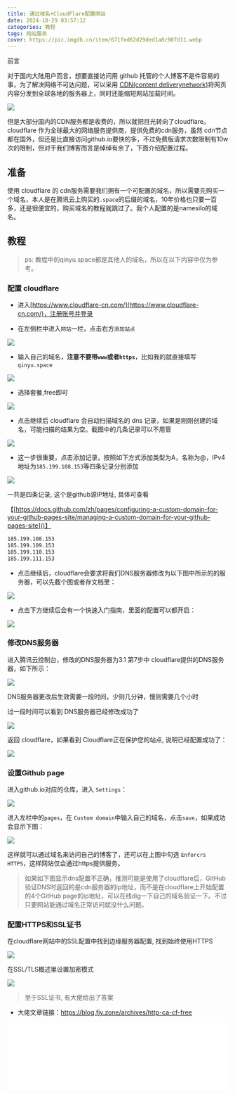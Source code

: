 ```yaml
---
title: 通过域名+CloudFlare配置网站
date: 2024-10-29 03:57:12
categories: 教程
tags: 网站服务
cover: https://pic.imgdb.cn/item/671fed62d29ded1a8c907d11.webp
---
```

前言

对于国内大陆用户而言，想要直接访问用 github
托管的个人博客不是件容易的事，为了解决网络不可达问题，可以采用 [CDN(content
deliverynetwork)](https://www.cloudflare.com/zh-hans-cn/learning/cdn/what-is-a-cdn/)将网页内容分发到全球各地的服务器上，同时还能缩短网站加载时间。

![](https://pic.imgdb.cn/item/671fdf39d29ded1a8c889d66.png)

但是大部分国内的CDN服务都是收费的，所以就把目光转向了cloudflare。cloudflare 作为全球最大的网络服务提供商，提供免费的cdn服务，虽然 cdn节点都在国外，但还是比直接访问github.io要快的多，不过免费版请求次数限制有10w次的限制，但对于我们博客而言是绰绰有余了，下面介绍配置过程。

## 准备

使用 cloudflare 的 cdn服务需要我们拥有一个可配置的域名，所以需要先购买一个域名，本人是在腾讯云上购买的`.space`的后缀的域名，10年价格也只要一百多，还是很便宜的，购买域名的教程就跳过了。我个人配置的是namesilo的域名。

## 教程

> ps: 教程中的qinyu.space都是其他人的域名，所以在以下内容中仅为参考。

### 配置 cloudflare

- 进入[https://www.cloudflare-cn.com/](https://www.cloudflare-cn.com/)，注册账号并登录
  
- 在左侧栏中进入`网站`一栏，点击右方`添加站点`
  

![](https://pic.imgdb.cn/item/671fe118d29ded1a8c89cfe1.png)

- 输入自己的域名，**注意不要带`www`或者`https`**，比如我的就直接填写`qinyu.space`
  

![](https://pic.imgdb.cn/item/671fe17ed29ded1a8c8a0f17.png)

- 选择套餐,free即可
  

![](https://pic.imgdb.cn/item/671fe1c6d29ded1a8c8a31f1.png)

- 点击继续后 cloudflare 会自动扫描域名的 dns
  记录，如果是刚刚创建的域名，可能扫描的结果为空。截图中的几条记录可以不用管
  

![](https://pic.imgdb.cn/item/671fe3e4d29ded1a8c8b4bd0.png)

- 这一步很重要，点击添加记录，按照如下方式添加类型为A，名称为@，IPv4地址为`185.199.108.153`等四条记录分别添加
  

![](https://pic.imgdb.cn/item/671fe443d29ded1a8c8b8083.png)

一共是四条记录, 这个是github源IP地址, 具体可查看

【[https://docs.github.com/zh/pages/configuring-a-custom-domain-for-your-github-pages-site/managing-a-custom-domain-for-your-github-pages-site]()】

```bash
185.199.108.153
185.199.109.153
185.199.110.153
185.199.111.153
```

- 点击继续后，cloudflare会要求将我们DNS服务器修改为以下图中所示的的服务器，可以先截个图或者存文档里：
  

![](https://pic.imgdb.cn/item/671fe539d29ded1a8c8c0eff.png)

- 点击下方继续后会有一个快速入门指南，里面的配置可以都开启：
  

![](https://pic.imgdb.cn/item/671fe55cd29ded1a8c8c235d.png)

### 修改DNS服务器

进入腾讯云控制台，修改的DNS服务器为3.1 第7步中 cloudflare提供的DNS服务器，如下所示：

![](https://pic.imgdb.cn/item/671fe5cbd29ded1a8c8c6f96.png)

DNS服务器更改后生效需要一段时间，少则几分钟，慢则需要几个小时

过一段时间可以看到 DNS服务器已经修改成功了

![](https://pic.imgdb.cn/item/671fe652d29ded1a8c8cc059.png)

返回 cloudflare，如果看到 Cloudflare正在保护您的站点, 说明已经配置成功了：

![](https://pic.imgdb.cn/item/671fe684d29ded1a8c8ce087.png)

### 设置Github page

进入github.io对应的仓库，进入 `Settings`：

![](https://pic.imgdb.cn/item/671fe762d29ded1a8c8d5403.png)

进入左栏中的`pages`，在 `Custom domain`中输入自己的域名，点击`save`，如果成功会显示下图：

![](https://pic.imgdb.cn/item/671fe794d29ded1a8c8d6c2f.png)

这样就可以通过域名来访问自己的博客了，还可以在上图中勾选 `Enforcrs HTTPS`，这样网站仅会通过https提供服务。

> 如果如下图显示dns配置不正确，推测可能是使用了cloudflare后，GitHub验证DNS时返回的是cdn服务器的ip地址，而不是在cloudflare上开始配置的4个GitHub
> page的ip地址，可以在线dig一下自己的域名验证一下。不过只要网站能通过域名正常访问就没什么问题。

### 配置HTTPS和SSL证书

在cloudflare网站中的SSL配置中找到边缘服务器配置, 找到始终使用HTTPS

![](https://pic.imgdb.cn/item/671fe897d29ded1a8c8dfa7e.png)

在SSL/TLS概述里设置加密模式

![](https://pic.imgdb.cn/item/671febddd29ded1a8c8f7034.png)

> 至于SSL证书, 有大佬给出了答案
- 大佬文章链接：https://blog.fjy.zone/archives/http-ca-cf-free

<iframe id="video" width="100%" src="//player.bilibili.com/player.html?isOutside=true&aid=537567880&bvid=BV1wi4y1Y7go&cid=1375872812&p=1" scrolling="no" border="0" frameborder="no" framespacing="0" allowfullscreen="true"></iframe>
<script type="text/javascript">document.getElementById("video").style.height=document.getElementById("video").scrollWidth*0.8+"px"</script>
